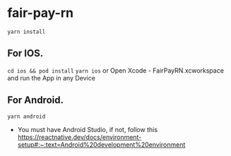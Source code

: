 # fair-pay-rn

`yarn install`

## For IOS.
  `cd ios && pod install`
  `yarn ios` or Open Xcode - FairPayRN.xcworkspace and run the App in any Device
  
## For Android.
  `yarn android`
  - You must have Android Studio, if not, follow this https://reactnative.dev/docs/environment-setup#:~:text=Android%20development%20environment
